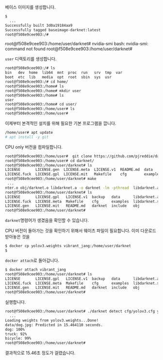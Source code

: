 





베이스 이미지를 생성합니다.



```bash
$
  ...
Successfully built 3d0a19184aa9
Successfully tagged baseimage-darknet:latest
root@f508e9cee903:/#
```

root@f508e9cee903:/home/user/darknet# nvidia-smi
bash: nvidia-smi: command not found
root@f508e9cee903:/home/user/darknet# 

`user` 디렉토리를 생성합니다.

```bash
root@f508e9cee903:/# ls    
bin   dev  home  lib64  mnt  proc  run   srv  tmp  var
boot  etc  lib   media  opt  root  sbin  sys  usr
root@f508e9cee903:/# cd home/
root@f508e9cee903:/home# ls
root@f508e9cee903:/home# mkdir user
root@f508e9cee903:/home# ls
user
root@f508e9cee903:/home# cd user/
root@f508e9cee903:/home/user# ls
root@f508e9cee903:/home/user#
```

이제부터 본격적인 설치를 위해 필요한 기본 프로그램을 깝니다.

```bash
/home/user# apt update
# apt install -y git
```

CPU only  버전을 컴파일합니다.

 ```bash
root@f508e9cee903:/home/user#  git clone https://github.com/pjreddie/darknet.git
root@f508e9cee903:/home/user# cd darknet/
root@f508e9cee903:/home/user/darknet# ls
LICENSE       LICENSE.gen  LICENSE.meta  LICENSE.v1  README.md  data      include  scripts
LICENSE.fuck  LICENSE.gpl  LICENSE.mit   Makefile    cfg        examples  python   src
root@f508e9cee903:/home/user/darknet# make
  ...
nter.o obj/darknet.o libdarknet.a -o darknet -lm -pthread  libdarknet.a
root@f508e9cee903:/home/user/darknet# ls
LICENSE       LICENSE.gpl   LICENSE.v1  backup   data      libdarknet.a   python   src
LICENSE.fuck  LICENSE.meta  Makefile    cfg      examples  libdarknet.so  results
LICENSE.gen   LICENSE.mit   README.md   darknet  include   obj            scripts
root@f508e9cee903:/home/user/darknet#

 ```

`darknet`명령어가 생겼음을 확인할 수 있습니다.



CPU 버전이 돌아가는 것을 확인하기 위해서 웨이츠 파일이 필요합니다. 이미 다운로드 받아놓은 것을 

```bash
$ docker cp yolov3.weights vibrant_jang:/home/user/darknet
$
```

`docker attach`로 돌아갑니다.

```bash
$ docker attach vibrant_jang
root@f508e9cee903:/home/user/darknet# ls
LICENSE       LICENSE.gpl   LICENSE.v1  backup   data      libdarknet.a   python   src
LICENSE.fuck  LICENSE.meta  Makefile    cfg      examples  libdarknet.so  results  yolov3.weights
LICENSE.gen   LICENSE.mit   README.md   darknet  include   obj            scripts
root@f508e9cee903:/home/user/darknet# 
```

실행합니다.

```bash
root@f508e9cee903:/home/user/darknet# ./darknet detect cfg/yolov3.cfg yolov3.weights data/dog.jpg
  ...
Loading weights from yolov3.weights...Done!
data/dog.jpg: Predicted in 15.464110 seconds.
dog: 100%
truck: 92%
bicycle: 99%
root@f508e9cee903:/home/user/darknet# 
```

결과적으로 15.46초 정도가 걸렸습니다.

